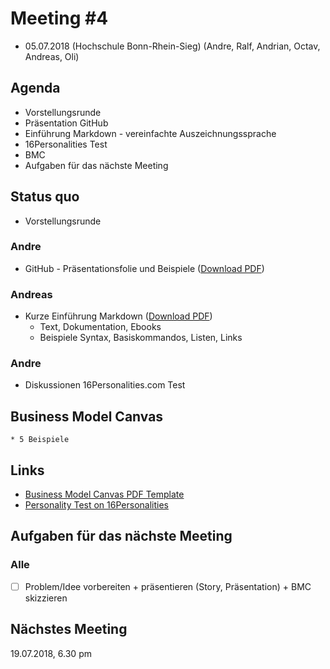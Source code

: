 # Meeting #4

* 05.07.2018 (Hochschule Bonn-Rhein-Sieg) (Andre, Ralf, Andrian, Octav, Andreas, Oli)

## Agenda

* Vorstellungsrunde 
* Präsentation GitHub
* Einführung Markdown - vereinfachte Auszeichnungssprache
* 16Personalities Test 
* BMC
* Aufgaben für das nächste Meeting

## Status quo

* Vorstellungsrunde

### Andre

* GitHub - Präsentationsfolie und Beispiele ([Download PDF](../presentation/Meetup4_05_07_2018_Github.pdf))

### Andreas

* Kurze Einführung Markdown ([Download PDF](http://bit.ly/2tqCd5a))
    * Text, Dokumentation, Ebooks
    * Beispiele Syntax, Basiskommandos, Listen, Links

### Andre

* Diskussionen 16Personalities.com Test 

## Business Model Canvas
    * 5 Beispiele 

## Links

* [Business Model Canvas PDF Template](https://canvanizer.com/downloads/business_model_canvas_poster.pdf)
* [Personality Test on 16Personalities](https://www.16personalities.com)

## Aufgaben für das nächste Meeting 


### Alle
* [ ] Problem/Idee vorbereiten + präsentieren (Story, Präsentation) +  BMC skizzieren 


## Nächstes Meeting

19.07.2018, 6.30 pm
